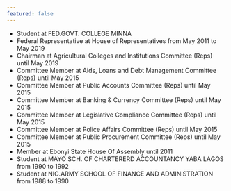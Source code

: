 ```yaml
---
featured: false
---
```

* Student at FED.GOVT. COLLEGE MINNA
* Federal Representative at House of Representatives from May 2011 to May 2019
* Chairman at Agricultural Colleges and Institutions Committee (Reps) until May 2019
* Committee Member at Aids, Loans and Debt Management Committee (Reps) until May 2015
* Committee Member at Public Accounts Committee (Reps) until May 2015
* Committee Member at Banking & Currency Committee (Reps) until May 2015
* Committee Member at Legislative Compliance Committee (Reps) until May 2015
* Committee Member at Police Affairs Committee (Reps) until May 2015
* Committee Member at Public Procurement Committee (Reps) until May 2015
* Member at Ebonyi State House Of Assembly until 2011
* Student at MAYO SCH. OF CHARTERERD ACCOUNTANCY YABA LAGOS from 1990 to 1992
* Student at NIG.ARMY SCHOOL OF FINANCE AND ADMINISTRATION from 1988 to 1990

